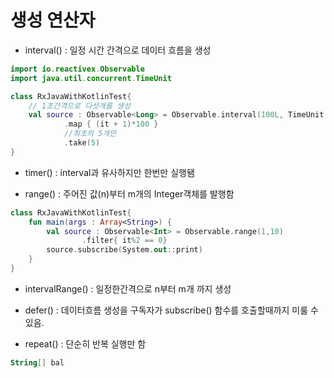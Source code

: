 # 생성 연산자

- interval() : 일정 시간 간격으로 데이터 흐름을 생성

```kotlin
import io.reactivex.Observable
import java.util.concurrent.TimeUnit

class RxJavaWithKotlinTest{
    // 1초간격으로 다섯개를 생성
    val source : Observable<Long> = Observable.interval(100L, TimeUnit.MICROSECONDS)
            .map { (it + 1)*100 }
            //최초의 5개만 
            .take(5)
}
```

- timer() : interval과 유사하지만 한번만 실행됌

- range() : 주어진 값(n)부터 m개의 Integer객체를 발행함

```kotlin
class RxJavaWithKotlinTest{
    fun main(args : Array<String>) {
        val source : Observable<Int> = Observable.range(1,10)
                .filter{ it%2 == 0}
        source.subscribe(System.out::print)
    }
}
```

- intervalRange() : 일정한간격으로 n부터 m개 까지 생성

- defer() : 데이터흐름 생성을 구독자가 subscribe() 함수를 호출할때까지 미룰 수 있음.
- repeat() : 단순히 반복 실행만 함

```kotlin
String[] bal
```
